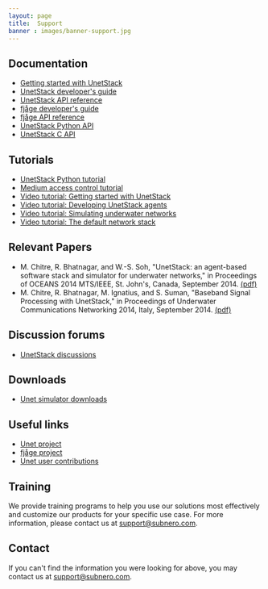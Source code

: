 ```yaml
---
layout: page
title:  Support
banner : images/banner-support.jpg
---
```


## Documentation

- [Getting started with UnetStack](https://unetstack.net/index.html#docs)
- [UnetStack developer's guide](https://unetstack.net/handbook/unet-handbook_preface.html)
- [UnetStack API reference](https://unetstack.net/javadoc/3.0/)
- [fjåge developer's guide](https://fjage.readthedocs.io/en/latest/)
- [fjåge API reference](http://org-arl.github.io/fjage/javadoc)
- [UnetStack Python API](https://github.com/org-arl/unet-contrib/tree/master/contrib/Unet-Python-API)
- [UnetStack C API](https://github.com/org-arl/unet-contrib/tree/master/contrib/Unet-C-API)

## Tutorials

- [UnetStack Python tutorial](https://www.unetstack.net/_static/python-gateway-tutorial.html)
- [Medium access control tutorial](https://unetstack.net/handbook/unet-handbook_medium_access_control.html)
- [Video tutorial: Getting started with UnetStack](http://www.youtube.com/watch?v=0EVlYz10lao)
- [Video tutorial: Developing UnetStack agents](http://www.youtube.com/watch?v=dprJPdrf_m8)
- [Video tutorial: Simulating underwater networks](http://www.youtube.com/watch?v=ybVWh2Yaw8w)
- [Video tutorial: The default network stack](http://www.youtube.com/watch?v=OFBXgebl8Nc)

## Relevant Papers

- M. Chitre, R. Bhatnagar, and W.-S. Soh, "UnetStack: an agent-based software stack and simulator for underwater networks," in Proceedings of OCEANS 2014 MTS/IEEE, St. John's, Canada, September 2014. [(pdf)](https://arl.nus.edu.sg/twiki6/pub/ARL/BibEntries/Oceans14unetstack.pdf)
- M. Chitre, R. Bhatnagar, M. Ignatius, and S. Suman, "Baseband Signal Processing with UnetStack," in Proceedings of Underwater Communications Networking 2014, Italy, September 2014. [(pdf)](http://arl.nus.edu.sg/twiki6/pub/ARL/BibEntries/sdmodem.pdf)

## Discussion forums

- [UnetStack discussions](https://stackoverflow.com/questions/tagged/unetstack)

## Downloads

- [Unet simulator downloads](https://www.unetstack.net/downloads/)

## Useful links

- [Unet project](https://www.unetstack.net/)
- [fjåge project](https://github.com/org-arl/fjage)
- [Unet user contributions](https://github.com/org-arl/unet-contrib)

## Training

We provide training programs to help you use our solutions most effectively and customize our products for your specific use case. For more information, please contact us at support@subnero.com.

## Contact

If you can't find the information you were looking for above, you may contact us at support@subnero.com.
